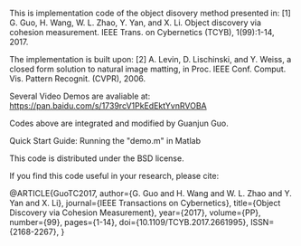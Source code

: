 This is implementation code of the object disovery method presented in:
[1] G. Guo, H. Wang, W. L. Zhao, Y. Yan, and X. Li. Object discovery via cohesion measurement. IEEE Trans. on Cybernetics (TCYB), 1(99):1-14, 2017.

The implementation is built upon:
[2] A. Levin, D. Lischinski, and Y. Weiss, a closed form solution to natural image matting, in Proc. IEEE Conf. Comput. Vis. Pattern Recognit.
(CVPR), 2006.

Several Video Demos are avaliable at: https://pan.baidu.com/s/1739rcV1PkEdEktYvnRVOBA

Codes above are integrated and modified by Guanjun Guo.

Quick Start Guide:
Running the "demo.m" in Matlab


This code is distributed under the BSD license.

If you find this code useful in your research, please cite:

@ARTICLE{GuoTC2017, 
author={G. Guo and H. Wang and W. L. Zhao and Y. Yan and X. Li}, 
journal={IEEE Transactions on Cybernetics}, 
title={Object Discovery via Cohesion Measurement}, 
year={2017}, 
volume={PP}, 
number={99}, 
pages={1-14}, 
doi={10.1109/TCYB.2017.2661995}, 
ISSN={2168-2267}, 
}







